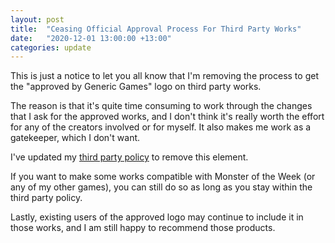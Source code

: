 ```yaml
---
layout: post
title:  "Ceasing Official Approval Process For Third Party Works"
date:   "2020-12-01 13:00:00 +13:00"
categories: update
---
```

This is just a notice to let you all know that I'm removing the process to get the "approved by Generic Games" logo on third party works. 

The reason is that it's quite time consuming to work through the changes that I ask for the approved works, and I don't think it's really worth the effort for any of the creators involved or for myself. It also makes me work as a gatekeeper, which I don't want.

I've updated my [third party policy](/third_party_policy) to remove this element. 

If you want to make some works compatible with Monster of the Week (or any of my other games), you can still do so as long as you stay within the third party policy. 

Lastly, existing users of the approved logo may continue to include it in those works, and I am still happy to recommend those products.
